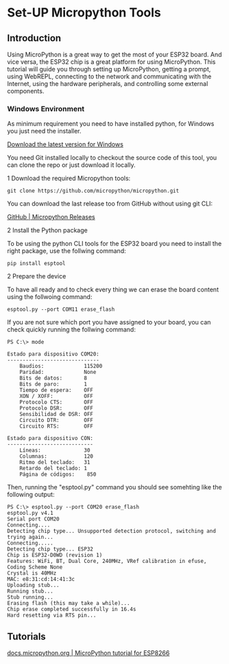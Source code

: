 # Set-UP Micropython Tools

## Introduction

Using MicroPython is a great way to get the most of your ESP32 board. And vice versa, the ESP32 chip is a great platform for using MicroPython. This tutorial will guide you through setting up MicroPython, getting a prompt, using WebREPL, connecting to the network and communicating with the Internet, using the hardware peripherals, and controlling some external components.

### Windows Environment

As minimum requirement you need to have installed python, for Windows you just need the installer.

[Download the latest version for Windows](https://www.python.org/downloads/)

You need Git installed locally to checkout the source code of this tool, you can clone the repo or just download it locally.

1 Download the required Micropython tools:

```console
git clone https://github.com/micropython/micropython.git
```

You can download the last release too from GitHub without using git CLI:

[GitHub | Micropython Releases](https://github.com/micropython/micropython/releases)

2 Install the Python package

To be using the python CLI tools for the ESP32 board you need to install the right package, use the follwing command:

```console
pip install esptool
```

2 Prepare the device

To have all ready and to check every thing we can erase the board content using the follwoing command:

```console
esptool.py --port COM11 erase_flash
```

If you are not sure which port you have assigned to your board, you can check quickly running the follwing command:

```console
PS C:\> mode

Estado para dispositivo COM20:
------------------------------
    Baudios:             115200
    Paridad:             None
    Bits de datos:       8
    Bits de paro:        1
    Tiempo de espera:    OFF
    XON / XOFF:          OFF
    Protocolo CTS:       OFF
    Protocolo DSR:       OFF
    Sensibilidad de DSR: OFF
    Circuito DTR:        OFF
    Circuito RTS:        OFF

Estado para dispositivo CON:
----------------------------
    Líneas:              30
    Columnas:            120
    Ritmo del teclado:   31
    Retardo del teclado: 1
    Página de códigos:    850
```

Then, running the "esptool.py" command you should see somehting like the following output:

```console
PS C:\> esptool.py --port COM20 erase_flash
esptool.py v4.1
Serial port COM20
Connecting....
Detecting chip type... Unsupported detection protocol, switching and trying again...
Connecting.....
Detecting chip type... ESP32
Chip is ESP32-D0WD (revision 1)
Features: WiFi, BT, Dual Core, 240MHz, VRef calibration in efuse, Coding Scheme None
Crystal is 40MHz
MAC: e8:31:cd:14:41:3c
Uploading stub...
Running stub...
Stub running...
Erasing flash (this may take a while)...
Chip erase completed successfully in 16.4s
Hard resetting via RTS pin...
```

## Tutorials

[docs.micropython.org | MicroPython tutorial for ESP8266](https://docs.micropython.org/)
